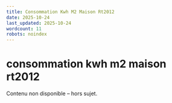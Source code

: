 ```yaml
---
title: Consommation Kwh M2 Maison Rt2012
date: 2025-10-24
last_updated: 2025-10-24
wordcount: 11
robots: noindex
---
```


# consommation kwh m2 maison rt2012

Contenu non disponible – hors sujet.